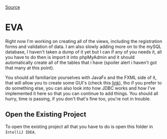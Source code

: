 [Source](https://github.com/vadimstasiev/JavaFX_Template)

# EVA
Right now I'm working on creating all of the views, including the registration forms and validation of data. I am also slowly adding more on to the mySQL database, I haven't taken a dump of it yet but I can if any of you needs it, all you have to do then is import it into phpMyAdmin and it should automatically create all of the tables that i have (spoiler alert i haven't got that many at this point).

You should all familiarize yourselves with JavaFx and the FXML side of it, that will allow you to create some GUI's (check this [link](../Learning_Resources/JavaFx)), tho if you prefer to do something else, you can also look into how JDBC works and how I've implemented it here so that you can continue to add things. You should all hurry, time is passing, if you don't that's fine too, you're not in trouble.


## Open the Existing Project
To open the existing project all that you have to do is open this folder in `IntelliJ IDEA`.
